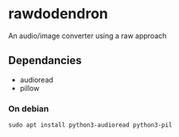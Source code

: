 # rawdodendron

An audio/image converter using a raw approach

## Dependancies

* audioread
* pillow

### On debian

```
sudo apt install python3-audioread python3-pil
```